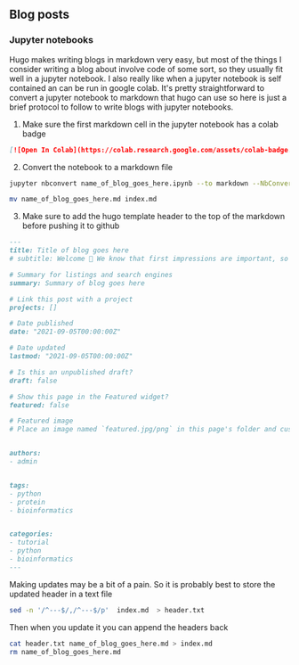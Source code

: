 ## Blog posts

### Jupyter notebooks

Hugo makes writing blogs in markdown very easy, but most of the things I consider writing a blog about involve code of some sort, so they usually fit well in a jupyter notebook. I also really like when a jupyter notebook is self contained an can be run in google colab. It's pretty straightforward to convert a jupyter notebook to markdown that hugo can use so here is just a brief protocol to follow to write blogs with jupyter notebooks.

1. Make sure the first markdown cell in the jupyter notebook has a colab badge

```markdown
[![Open In Colab](https://colab.research.google.com/assets/colab-badge.svg)](https://colab.research.google.com/github/tijeco/personal_website/blob/master/content/post/name_of_blog_goes_here/name_of_blog_goes_here.ipynb)
```

2. Convert the notebook to a markdown file
```bash
jupyter nbconvert name_of_blog_goes_here.ipynb --to markdown --NbConvertApp.output_files_dir=.
```

```bash
mv name_of_blog_goes_here.md index.md
```


3. Make sure to add the hugo template header to the top of the markdown before pushing it to github

```markdown
---
title: Title of blog goes here
# subtitle: Welcome 👋 We know that first impressions are important, so we've populated your new site with some initial content to help you get familiar with everything in no time.

# Summary for listings and search engines
summary: Summary of blog goes here 

# Link this post with a project
projects: []

# Date published
date: "2021-09-05T00:00:00Z"

# Date updated
lastmod: "2021-09-05T00:00:00Z"

# Is this an unpublished draft?
draft: false

# Show this page in the Featured widget?
featured: false

# Featured image
# Place an image named `featured.jpg/png` in this page's folder and customize its options here.


authors:
- admin


tags:
- python
- protein
- bioinformatics


categories:
- tutorial
- python
- bioinformatics
---
```

Making updates may be a bit of a pain. So it is probably best to store the updated header in a  text file 

```bash
sed -n '/^---$/,/^---$/p'  index.md  > header.txt
```

Then when you update it you can append the headers back 

```bash
cat header.txt name_of_blog_goes_here.md > index.md
rm name_of_blog_goes_here.md
```

